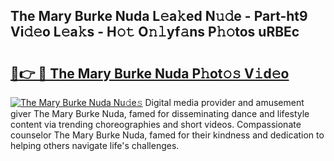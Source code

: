 ## The Mary Burke Nuda L𝚎a𝚔ed N𝚞𝚍e - Part-ht9 Vi𝚍𝚎o L𝚎a𝚔s - H𝚘𝚝 O𝚗𝚕yf𝚊ns P𝚑𝚘tos uRBEc

# <h2><a href="http://kf0xf4.oniu.top/?m=The+Mary+Burke+Nuda">🔗👉 🔴 The Mary Burke Nuda P𝚑ot𝚘𝚜 V𝚒d𝚎o</a></h2>

[![The Mary Burke Nuda Nu𝚍e𝚜](https://i.imgur.com/0qMVB7G.gif)](http://kf0xf4.oniu.top/?m=The+Mary+Burke+Nuda)
Digital media provider and amusement giver The Mary Burke Nuda, famed for disseminating dance and lifestyle content via trending choreographies and short videos. Compassionate counselor The Mary Burke Nuda, famed for their kindness and dedication to helping others navigate life's challenges.  
